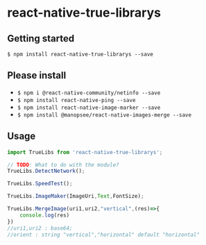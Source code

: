 
# react-native-true-librarys

## Getting started

`$ npm install react-native-true-librarys --save`

<!-- ### Mostly automatic installation

`$ react-native link react-native-true-librarys`

### Manual installation


#### iOS

1. In XCode, in the project navigator, right click `Libraries` ➜ `Add Files to [your project's name]`
2. Go to `node_modules` ➜ `react-native-true-librarys` and add `RNTrueLibrarys.xcodeproj`
3. In XCode, in the project navigator, select your project. Add `libRNTrueLibrarys.a` to your project's `Build Phases` ➜ `Link Binary With Libraries`
4. Run your project (`Cmd+R`)<

#### Android

1. Open up `android/app/src/main/java/[...]/MainActivity.java`
  - Add `import com.reactlibrary.RNTrueLibrarysPackage;` to the imports at the top of the file
  - Add `new RNTrueLibrarysPackage()` to the list returned by the `getPackages()` method
2. Append the following lines to `android/settings.gradle`:
  	```
  	include ':react-native-true-librarys'
  	project(':react-native-true-librarys').projectDir = new File(rootProject.projectDir, 	'../node_modules/react-native-true-librarys/android')
  	```
3. Insert the following lines inside the dependencies block in `android/app/build.gradle`:
  	```
      compile project(':react-native-true-librarys')
  	```

#### Windows
[Read it! :D](https://github.com/ReactWindows/react-native)

1. In Visual Studio add the `RNTrueLibrarys.sln` in `node_modules/react-native-true-librarys/windows/RNTrueLibrarys.sln` folder to their solution, reference from their app.
2. Open up your `MainPage.cs` app
  - Add `using True.Librarys.RNTrueLibrarys;` to the usings at the top of the file
  - Add `new RNTrueLibrarysPackage()` to the `List<IReactPackage>` returned by the `Packages` method
 -->

## Please install

 - `$ npm i @react-native-community/netinfo --save`
 - `$ npm install react-native-ping --save`
 - `$ npm install react-native-image-marker --save`
 - `$ npm install @manopsee/react-native-images-merge --save`

## Usage
```javascript
import TrueLibs from 'react-native-true-librarys';

// TODO: What to do with the module?
TrueLibs.DetectNetwork();

TrueLibs.SpeedTest();

TrueLibs.ImageMaker(ImageUri,Text,FontSize);

TrueLibs.MergeImage(uri1,uri2,"vertical",(res)=>{
	console.log(res)
})
//uri1,uri2 : base64;
//orient : string "vertical","horizontal" default "horizontal"

```

  